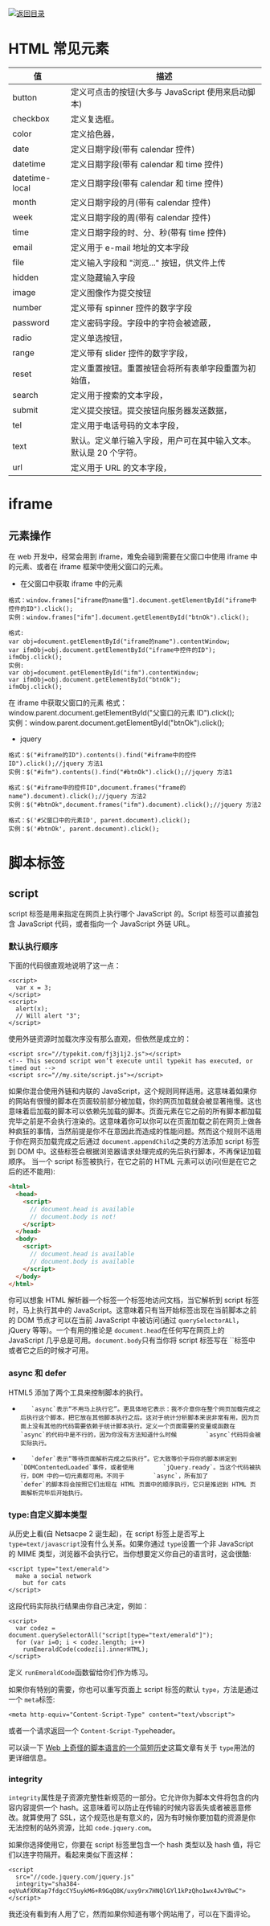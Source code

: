 [![返回目录](https://i.postimg.cc/50XLzC7C/image.png)](https://github.com/wx-chevalier/Web-Series)

# HTML 常见元素

| 值             | 描述                                                             |
| -------------- | ---------------------------------------------------------------- |
| button         | 定义可点击的按钮(大多与 JavaScript 使用来启动脚本)               |
| checkbox       | 定义复选框。                                                  |
| color          | 定义拾色器，                                                |
| date           | 定义日期字段(带有 calendar 控件)                                 |
| datetime       | 定义日期字段(带有 calendar 和 time 控件)                         |
| datetime-local | 定义日期字段(带有 calendar 和 time 控件)                         |
| month          | 定义日期字段的月(带有 calendar 控件)                             |
| week           | 定义日期字段的周(带有 calendar 控件)                             |
| time           | 定义日期字段的时、分、秒(带有 time 控件)                         |
| email          | 定义用于 e-mail 地址的文本字段                                   |
| file           | 定义输入字段和 "浏览..." 按钮，供文件上传                        |
| hidden         | 定义隐藏输入字段                                                 |
| image          | 定义图像作为提交按钮                                             |
| number         | 定义带有 spinner 控件的数字字段                                  |
| password       | 定义密码字段。字段中的字符会被遮蔽，                        |
| radio          | 定义单选按钮，                                              |
| range          | 定义带有 slider 控件的数字字段，                            |
| reset          | 定义重置按钮。重置按钮会将所有表单字段重置为初始值，        |
| search         | 定义用于搜索的文本字段，                                    |
| submit         | 定义提交按钮。提交按钮向服务器发送数据，                    |
| tel            | 定义用于电话号码的文本字段，                                |
| text           | 默认。定义单行输入字段，用户可在其中输入文本。默认是 20 个字符。|
| url            | 定义用于 URL 的文本字段，                                   |

# iframe

## 元素操作

在 web 开发中，经常会用到 iframe，难免会碰到需要在父窗口中使用 iframe 中的元素、或者在 iframe 框架中使用父窗口的元素。

- 在父窗口中获取 iframe 中的元素

```
格式：window.frames["iframe的name值"].document.getElementById("iframe中控件的ID").click();
实例：window.frames["ifm"].document.getElementById("btnOk").click();
```

```
格式:
var obj=document.getElementById("iframe的name").contentWindow;
var ifmObj=obj.document.getElementById("iframe中控件的ID");
ifmObj.click();
实例:
var obj=document.getElementById("ifm").contentWindow;
var ifmObj=obj.document.getElementById("btnOk");
ifmObj.click();
```

在 iframe 中获取父窗口的元素
格式：window.parent.document.getElementById("父窗口的元素 ID").click();  
实例：window.parent.document.getElementById("btnOk").click();

- jquery

```
格式：$("#iframe的ID").contents().find("#iframe中的控件ID").click();//jquery 方法1
实例：$("#ifm").contents().find("#btnOk").click();//jquery 方法1
```

```
格式：$("#iframe中的控件ID",document.frames("frame的name").document).click();//jquery 方法2
实例：$("#btnOk",document.frames("ifm").document).click();//jquery 方法2
```

```
格式：$('#父窗口中的元素ID', parent.document).click();
实例：$('#btnOk', parent.document).click();
```

# 脚本标签

## script

script 标签是用来指定在网页上执行哪个 JavaScript 的。Script 标签可以直接包含 JavaScript 代码，或者指向一个 JavaScript 外链 URL。

### 默认执行顺序

下面的代码很直观地说明了这一点：

```
<script>
  var x = 3;
</script>
<script>
  alert(x);
  // Will alert "3";
</script>
```

使用外链资源时加载次序没有那么直观，但依然是成立的：

```
<script src="//typekit.com/fj3j1j2.js"></script>
<!-- This second script won’t execute until typekit has executed, or timed out -->
<script src="//my.site/script.js"></script>
```

如果你混合使用外链和内联的 JavaScript，这个规则同样适用。这意味着如果你的网站有很慢的脚本在页面较前部分被加载，你的网页加载就会被显著拖慢。这也意味着后加载的脚本可以依赖先加载的脚本。页面元素在它之前的所有脚本都加载完毕之前是不会执行渲染的。这意味着你可以你可以在页面加载之前在网页上做各种疯狂的事情，当然前提是你不在意因此而造成的性能问题。然而这个规则不适用于你在网页加载完成之后通过 `document.appendChild`之类的方法添加 script 标签到 DOM 中。这些标签会根据浏览器请求处理完成的先后执行脚本，不再保证加载顺序。
当一个 script 标签被执行，在它之前的 HTML 元素可以访问(但是在它之后的还不能用):

```html
<html>
  <head>
    <script>
      // document.head is available
      // document.body is not!
    </script>
  </head>
  <body>
    <script>
      // document.head is available
      // document.body is available
    </script>
  </body>
</html>
```

你可以想象 HTML 解析器一个标签一个标签地访问文档，当它解析到 script 标签时，马上执行其中的 JavaScript。这意味着只有当开始标签出现在当前脚本之前的 DOM 节点才可以在当前 JavaScript 中被访问(通过 `querySelectorALl`，jQuery 等等)。一个有用的推论是 `document.head`在任何写在网页上的 JavaScript 几乎总是可用。`document.body`只有当你将 script 标签写在 ``标签中或者它之后的时候才可用。

### async 和 defer

HTML5 添加了两个工具来控制脚本的执行。

-        `async`表示“不用马上执行它”。更具体地它表示：我不介意你在整个网页加载完成之后执行这个脚本，把它放在其他脚本执行之后。这对于统计分析脚本来说非常有用，因为页面上没有其他的代码需要依赖于统计脚本执行。定义一个页面需要的变量或函数在        `async`的代码中是不行的，因为你没有方法知道什么时候        `async`代码将会被实际执行。
-        `defer`表示“等待页面解析完成之后执行”。它大致等价于将你的脚本绑定到        `DOMContentedLoaded`事件，或者使用        `jQuery.ready`。当这个代码被执行，DOM 中的一切元素都可用。不同于        `async`，所有加了        `defer`的脚本将会按照它们出现在 HTML 页面中的顺序执行，它只是推迟到 HTML 页面解析完毕后开始执行。

### type:自定义脚本类型

从历史上看(自 Netsacpe 2 诞生起)，在 script 标签上是否写上 `type=text/javascript`没有什么关系。如果你通过 `type`设置一个非 JavaScript 的 MIME 类型，浏览器不会执行它。当你想要定义你自己的语言时，这会很酷:

```
<script type="text/emerald">
  make a social network
    but for cats
</script>

```

这段代码实际执行结果由你自己决定，例如：

```
<script>
  var codez = document.querySelectorAll("script[type="text/emerald"]");
  for (var i=0; i < codez.length; i++)
    runEmeraldCode(codez[i].innerHTML);
</script>

```

定义 `runEmeraldCode`函数留给你们作为练习。

如果你有特别的需要，你也可以重写页面上 script 标签的默认 `type`，方法是通过一个 `meta`标签:

```
<meta http-equiv="Content-Script-Type" content="text/vbscript">
```

或者一个请求返回一个 `Content-Script-Type`header。

可以读一下 [Web 上奇怪的脚本语言的一个简短历史](https://eager.io/blog/a-brief-history-of-weird-scripting-languages/)这篇文章有关于 `type`用法的更详细信息。

### integrity

`integrity`属性是子资源完整性新规范的一部分。它允许你为脚本文件将包含的内容内容提供一个 hash。这意味着可以防止在传输的时候内容丢失或者被恶意修改。就算使用了 SSL，这个规范也是有意义的，因为有时候你要加载的资源是你无法控制的站外资源，比如 `code.jquery.com`。

如果你选择使用它，你要在 script 标签里包含一个 hash 类型以及 hash 值，将它们以连字符隔开。看起来类似下面这样：

```
<script
  src="//code.jquery.com/jquery.js"
  integrity="sha384-oqVuAfXRKap7fdgcCY5uykM6+R9GqQ8K/uxy9rx7HNQlGYl1kPzQho1wx4JwY8wC">
</script>

```

我还没有看到有人用了它，然而如果你知道有哪个网站用了，可以在下面评论。
